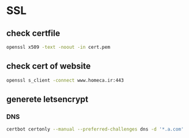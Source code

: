 # SSL
## check certfile
```zsh
openssl x509 -text -noout -in cert.pem
```
## check cert of website
```zsh
openssl s_client -connect www.homeca.ir:443
```
## generete letsencrypt
### DNS
```zsh
certbot certonly --manual --preferred-challenges dns -d '*.a.com'
```
